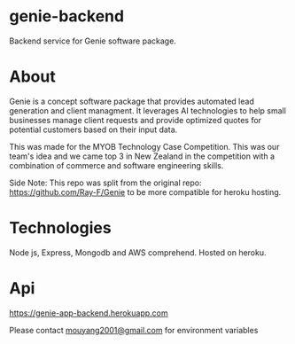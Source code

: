 # genie-backend
Backend service for Genie software package.

# About
Genie is a concept software package that provides automated lead generation and client managment. It leverages AI technologies to help small businesses manage client requests and provide optimized quotes for potential customers based on their input data.

This was made for the MYOB Technology Case Competition. This was our team's idea and we came top 3 in New Zealand in the competition with a combination of commerce and software engineering skills.

Side Note: This repo was split from the original repo: https://github.com/Ray-F/Genie to be more compatible for heroku hosting.

# Technologies
Node js, Express, Mongodb and AWS comprehend. Hosted on heroku.

# Api
https://genie-app-backend.herokuapp.com


Please contact mouyang2001@gmail.com for environment variables
